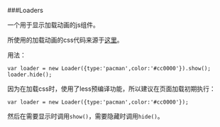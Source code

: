 ###Loaders

一个用于显示加载动画的js组件。

所使用的加载动画的css代码来源于[这里](https://connoratherton.com/loaders)。

用法：

	var loader = new Loader({type:'pacman',color:'#cc0000'}).show();
	loader.hide();

因为在加载css时，使用了less预编译功能，所以建议在页面加载初期执行：
	
	var loader = new Loader({type:'pacman',color:'#cc0000'});

然后在需要显示时调用`show()`，需要隐藏时调用`hide()`。
